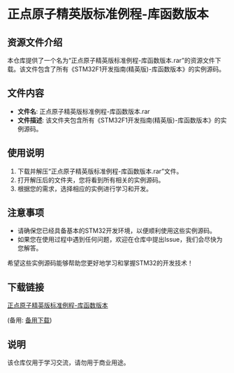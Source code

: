 # 正点原子精英版标准例程-库函数版本

## 资源文件介绍

本仓库提供了一个名为“正点原子精英版标准例程-库函数版本.rar”的资源文件下载。该文件包含了所有《STM32F1开发指南(精英版)-库函数版本》的实例源码。

## 文件内容

- **文件名**: 正点原子精英版标准例程-库函数版本.rar
- **文件描述**: 该文件夹包含所有《STM32F1开发指南(精英版)-库函数版本》的实例源码。

## 使用说明

1. 下载并解压“正点原子精英版标准例程-库函数版本.rar”文件。
2. 打开解压后的文件夹，您将看到所有相关的实例源码。
3. 根据您的需求，选择相应的实例进行学习和开发。

## 注意事项

- 请确保您已经具备基本的STM32开发环境，以便顺利使用这些实例源码。
- 如果您在使用过程中遇到任何问题，欢迎在仓库中提出Issue，我们会尽快为您解答。

希望这些实例源码能够帮助您更好地学习和掌握STM32的开发技术！

## 下载链接
[正点原子精英版标准例程-库函数版本](https://pan.quark.cn/s/7b33e67c156f) 

(备用: [备用下载](https://pan.baidu.com/s/1MzxT-wwbxM3z6VZRNto5nw?pwd=1234))

## 说明

该仓库仅用于学习交流，请勿用于商业用途。
